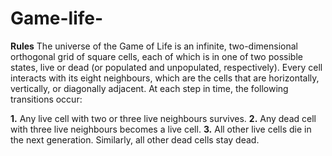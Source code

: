 # Game-life-
**Rules**
The universe of the Game of Life is an infinite, two-dimensional orthogonal grid of square cells, each of which is in one of two possible states, live or dead (or populated and unpopulated, respectively). Every cell interacts with its eight neighbours, which are the cells that are horizontally, vertically, or diagonally adjacent. At each step in time, the following transitions occur:

**1.** Any live cell with two or three live neighbours survives.
**2.** Any dead cell with three live neighbours becomes a live cell.
**3.** All other live cells die in the next generation. Similarly, all other dead cells stay dead.

